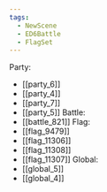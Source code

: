 ```yaml
---
tags:
  - NewScene
  - ED6Battle
  - FlagSet
---
```

Party:
- [[party_6]]
- [[party_4]]
- [[party_7]]
- [[party_5]]
Battle:
- [[battle_821]]
Flag:
- [[flag_9479]]
- [[flag_11306]]
- [[flag_11308]]
- [[flag_11307]]
Global:
- [[global_5]]
- [[global_4]]
